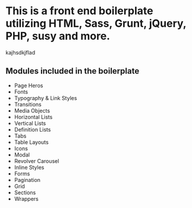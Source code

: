 <h1>This is a front end boilerplate utilizing HTML, Sass, Grunt, jQuery, PHP, susy and more.</h1>
<p>kajhsdkjflad</p>

<h2>Modules included in the boilerplate</h2>
<ul>
	<li>Page Heros</li>
	<li>Fonts</li>
	<li>Typography &amp; Link Styles</li>
	<li>Transitions</li>
	<li>Media Objects</li>
	<li>Horizontal Lists</li>
	<li>Vertical Lists</li>
	<li>Definition Lists</li>
	<li>Tabs</li>
	<li>Table Layouts</li>
	<li>Icons</li>
	<li>Modal</li>
	<li>Revolver Carousel</li>
	<li>Inline Styles</li>
	<li>Forms</li>
	<li>Pagination</li>
	<li>Grid</li>
	<li>Sections</li>
	<li>Wrappers</li>
</ul>
